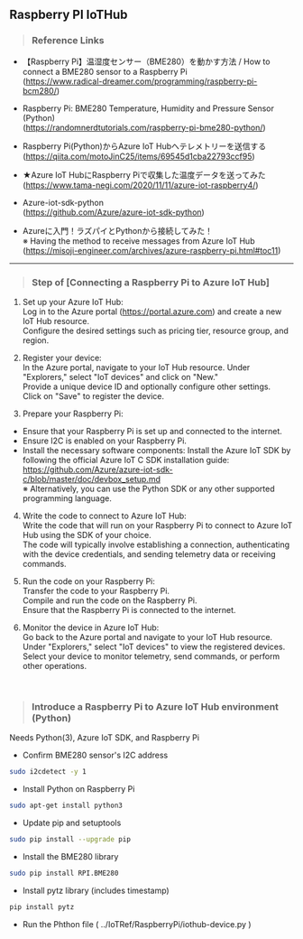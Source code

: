 ## Raspberry PI IoTHub

> ### **Reference Links**<br>

- 【Raspberry Pi】温湿度センサー（BME280）を動かす方法 / How to connect a BME280 sensor to a Raspberry Pi<br>
(https://www.radical-dreamer.com/programming/raspberry-pi-bcm280/) <br>

- Raspberry Pi: BME280 Temperature, Humidity and Pressure Sensor (Python)<br>
(https://randomnerdtutorials.com/raspberry-pi-bme280-python/)<br>

- Raspberry Pi(Python)からAzure IoT Hubへテレメトリーを送信する<br>
(https://qiita.com/motoJinC25/items/69545d1cba22793ccf95)<br>

- ★Azure IoT HubにRaspberry Piで収集した温度データを送ってみた<br>
(https://www.tama-negi.com/2020/11/11/azure-iot-raspberry4/)<br>

- Azure-iot-sdk-python<br>
(https://github.com/Azure/azure-iot-sdk-python)<br>

- Azureに入門！ラズパイとPythonから接続してみた！<br>
※ Having the method to receive messages from Azure IoT Hub<br>
(https://misoji-engineer.com/archives/azure-raspberry-pi.html#toc11)

---

> ### Step of [Connecting a Raspberry Pi to Azure IoT Hub]
1. Set up your Azure IoT Hub:<br>
Log in to the Azure portal (https://portal.azure.com) and create a new IoT Hub resource.<br>
Configure the desired settings such as pricing tier, resource group, and region.


2. Register your device:<br>
In the Azure portal, navigate to your IoT Hub resource.
Under "Explorers," select "IoT devices" and click on "New."<br>
Provide a unique device ID and optionally configure other settings.<br>
Click on "Save" to register the device.<br>

3. Prepare your Raspberry Pi:<br>
- Ensure that your Raspberry Pi is set up and connected to the internet.<br>
- Ensure I2C is enabled on your Raspberry Pi.<br>
- Install the necessary software components:
Install the Azure IoT SDK by following the official Azure IoT C SDK installation guide: https://github.com/Azure/azure-iot-sdk-c/blob/master/doc/devbox_setup.md <br>
※ Alternatively, you can use the Python SDK or any other supported programming language.<br>

4. Write the code to connect to Azure IoT Hub:<br>
Write the code that will run on your Raspberry Pi to connect to Azure IoT Hub using the SDK of your choice.<br>
The code will typically involve establishing a connection, authenticating with the device credentials, and sending telemetry data or receiving commands.

5. Run the code on your Raspberry Pi:<br>
Transfer the code to your Raspberry Pi.<br>
Compile and run the code on the Raspberry Pi.<br>
Ensure that the Raspberry Pi is connected to the internet.<br>

6. Monitor the device in Azure IoT Hub:<br>
Go back to the Azure portal and navigate to your IoT Hub resource.<br>
Under "Explorers," select "IoT devices" to view the registered devices.<br>
Select your device to monitor telemetry, send commands, or perform other operations.

<br>

> ### Introduce a Raspberry Pi to Azure IoT Hub environment (Python)
Needs Python(3), Azure IoT SDK, and Raspberry Pi

- Confirm BME280 sensor's I2C address
```bash
sudo i2cdetect -y 1
```
- Install Python on Raspberry Pi
```bash
sudo apt-get install python3
```
- Update pip and setuptools
```bash
sudo pip install --upgrade pip
```
- Install the BME280 library
```bash
sudo pip install RPI.BME280
```
- Install pytz library (includes timestamp)
```bash
pip install pytz
```
- Run the Phthon file
( ../IoTRef/RaspberryPi/iothub-device.py )



